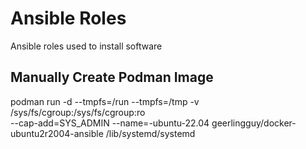# Ansible Roles

Ansible roles used to install software

## Manually Create Podman Image

podman run -d --tmpfs=/run --tmpfs=/tmp -v /sys/fs/cgroup:/sys/fs/cgroup:ro \
  --cap-add=SYS_ADMIN --name=<name>-ubuntu-22.04 geerlingguy/docker-ubuntu2r2004-ansible /lib/systemd/systemd
